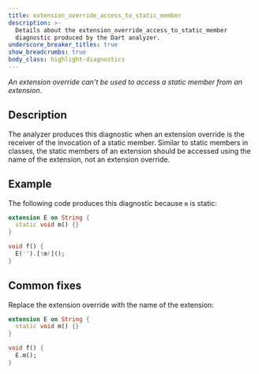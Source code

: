 ```yaml
---
title: extension_override_access_to_static_member
description: >-
  Details about the extension_override_access_to_static_member
  diagnostic produced by the Dart analyzer.
underscore_breaker_titles: true
show_breadcrumbs: true
body_class: highlight-diagnostics
---
```


_An extension override can't be used to access a static member from an
extension._

## Description

The analyzer produces this diagnostic when an extension override is the
receiver of the invocation of a static member. Similar to static members in
classes, the static members of an extension should be accessed using the
name of the extension, not an extension override.

## Example

The following code produces this diagnostic because `m` is static:

```dart
extension E on String {
  static void m() {}
}

void f() {
  E('').[!m!]();
}
```

## Common fixes

Replace the extension override with the name of the extension:

```dart
extension E on String {
  static void m() {}
}

void f() {
  E.m();
}
```
